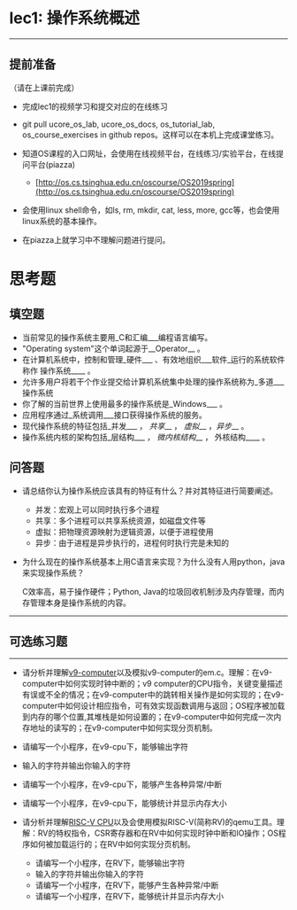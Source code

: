 # lec1: 操作系统概述

---

## **提前准备**

（请在上课前完成）

* 完成lec1的视频学习和提交对应的在线练习
* git pull ucore\_os\_lab, ucore\_os\_docs, os\_tutorial\_lab, os\_course\_exercises in github repos。这样可以在本机上完成课堂练习。
* 知道OS课程的入口网址，会使用在线视频平台，在线练习/实验平台，在线提问平台\(piazza\)
  * [http://os.cs.tsinghua.edu.cn/oscourse/OS2019spring](http://os.cs.tsinghua.edu.cn/oscourse/OS2019spring)


* 会使用linux shell命令，如ls, rm, mkdir, cat, less, more, gcc等，也会使用linux系统的基本操作。
* 在piazza上就学习中不理解问题进行提问。



# 思考题

## 填空题

* 当前常见的操作系统主要用_C和汇编___编程语言编写。
* "Operating system"这个单词起源于__Operator__ 。
* 在计算机系统中，控制和管理_硬件___ 、有效地组织___软件_运行的系统软件称作 操作系统____ 。
* 允许多用户将若干个作业提交给计算机系统集中处理的操作系统称为_多道___操作系统
* 你了解的当前世界上使用最多的操作系统是_Windows___ 。
* 应用程序通过_系统调用___接口获得操作系统的服务。
* 现代操作系统的特征包括_并发___ ， _共享___ ， _虚拟___ ，_异步___ 。
* 操作系统内核的架构包括_层结构___ ， _微内核结构___ ， 外核结构____ 。


## 问答题

- 请总结你认为操作系统应该具有的特征有什么？并对其特征进行简要阐述。
  - 并发：宏观上可以同时执行多个进程
  - 共享：多个进程可以共享系统资源，如磁盘文件等
  - 虚拟：把物理资源映射为逻辑资源，以便于进程使用
  - 异步：由于进程是异步执行的，进程何时执行完是未知的


- 为什么现在的操作系统基本上用C语言来实现？为什么没有人用python，java来实现操作系统？

  C效率高，易于操作硬件；Python, Java的垃圾回收机制涉及内存管理，而内存管理本身是操作系统的内容。

---

## 可选练习题

---

- 请分析并理解[v9\-computer](https://github.com/chyyuu/os_tutorial_lab/blob/master/v9_computer/docs/v9_computer.md)以及模拟v9\-computer的em.c。理解：在v9\-computer中如何实现时钟中断的；v9 computer的CPU指令，关键变量描述有误或不全的情况；在v9\-computer中的跳转相关操作是如何实现的；在v9\-computer中如何设计相应指令，可有效实现函数调用与返回；OS程序被加载到内存的哪个位置,其堆栈是如何设置的；在v9\-computer中如何完成一次内存地址的读写的；在v9\-computer中如何实现分页机制。


- 请编写一个小程序，在v9-cpu下，能够输出字符


- 输入的字符并输出你输入的字符


- 请编写一个小程序，在v9-cpu下，能够产生各种异常/中断


- 请编写一个小程序，在v9-cpu下，能够统计并显示内存大小



- 请分析并理解[RISC-V CPU](http://www.riscvbook.com/chinese/)以及会使用模拟RISC\-V(简称RV)的qemu工具。理解：RV的特权指令，CSR寄存器和在RV中如何实现时钟中断和IO操作；OS程序如何被加载运行的；在RV中如何实现分页机制。
  - 请编写一个小程序，在RV下，能够输出字符
  - 输入的字符并输出你输入的字符
  - 请编写一个小程序，在RV下，能够产生各种异常/中断
  - 请编写一个小程序，在RV下，能够统计并显示内存大小
